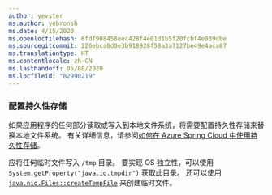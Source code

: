 ```yaml
---
author: yevster
ms.author: yebronsh
ms.date: 4/15/2020
ms.openlocfilehash: 6fdf908458eec428f4e01d1b5f20fcbf4e039dbe
ms.sourcegitcommit: 226ebca0d0e3b918928f58a3a7127be49e4aca87
ms.translationtype: HT
ms.contentlocale: zh-CN
ms.lasthandoff: 05/08/2020
ms.locfileid: "82990219"
---
```

### <a name="configure-persistent-storage"></a>配置持久性存储

如果应用程序的任何部分读取或写入到本地文件系统，将需要配置持久性存储来替换本地文件系统。 有关详细信息，请参阅[如何在 Azure Spring Cloud 中使用持久性存储](/azure/spring-cloud/spring-cloud-howto-persistent-storage)。

应将任何临时文件写入 `/tmp` 目录。 要实现 OS 独立性，可以使用 `System.getProperty("java.io.tmpdir")` 获取此目录。 还可以使用 [`java.nio.Files::createTempFile`](https://docs.oracle.com/en/java/javase/11/docs/api/java.base/java/nio/file/Files.html#createTempFile(java.lang.String,java.lang.String,java.nio.file.attribute.FileAttribute...)) 来创建临时文件。

